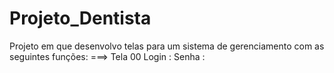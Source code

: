 # Projeto_Dentista

Projeto em que desenvolvo telas para um sistema de gerenciamento com as seguintes funções:
===> Tela 00
Login :
Senha :


